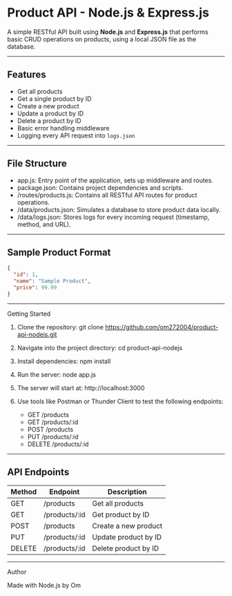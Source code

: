 # Product API - Node.js & Express.js

A simple RESTful API built using **Node.js** and **Express.js** that performs basic CRUD operations on products, using a local JSON file as the database.

---

## Features

- Get all products
- Get a single product by ID
- Create a new product
- Update a product by ID
- Delete a product by ID
- Basic error handling middleware
- Logging every API request into `logs.json`

---

## File Structure

- app.js: Entry point of the application, sets up middleware and routes.
- package.json: Contains project dependencies and scripts.
- /routes/products.js: Contains all RESTful API routes for product operations.
- /data/products.json: Simulates a database to store product data locally.
- /data/logs.json: Stores logs for every incoming request (timestamp, method, and URL).

---

## Sample Product Format

```json
{
  "id": 1,
  "name": "Sample Product",
  "price": 99.99
}
```
---

Getting Started

1. Clone the repository:
   git clone https://github.com/om272004/product-api-nodejs.git

2. Navigate into the project directory:
   cd product-api-nodejs

3. Install dependencies:
   npm install

4. Run the server:
   node app.js

5. The server will start at:
   http://localhost:3000

6. Use tools like Postman or Thunder Client to test the following endpoints:
   - GET     /products
   - GET     /products/:id
   - POST    /products
   - PUT     /products/:id
   - DELETE  /products/:id




---

API Endpoints
-------------

Method   | Endpoint         | Description
---------|------------------|---------------------------
GET      | /products        | Get all products
GET      | /products/:id    | Get product by ID
POST     | /products        | Create a new product
PUT      | /products/:id    | Update product by ID
DELETE   | /products/:id    | Delete product by ID

---

Author

Made with Node.js by Om
